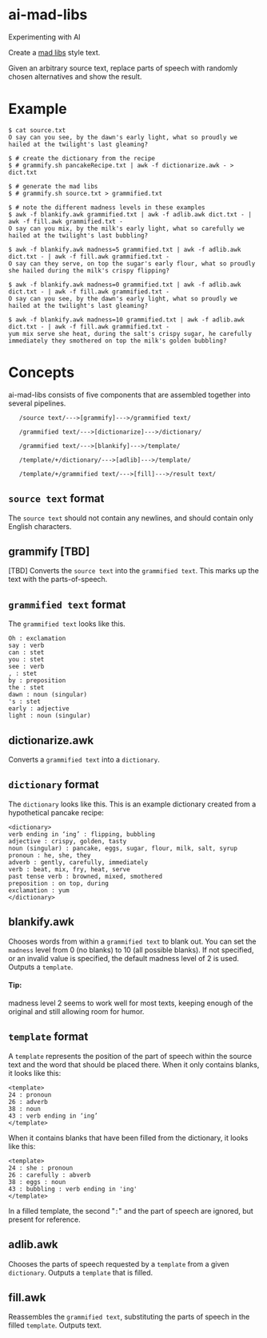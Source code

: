 # ai-mad-libs
Experimenting with AI

Create a [mad libs](https://en.wikipedia.org/wiki/Mad_Libs) style text.

Given an arbitrary source text, replace parts of speech with randomly chosen alternatives and show the result.

# Example
```
$ cat source.txt
O say can you see, by the dawn's early light, what so proudly we hailed at the twilight's last gleaming?

$ # create the dictionary from the recipe
$ # grammify.sh pancakeRecipe.txt | awk -f dictionarize.awk - > dict.txt

$ # generate the mad libs
$ # grammify.sh source.txt > grammified.txt

$ # note the different madness levels in these examples
$ awk -f blankify.awk grammified.txt | awk -f adlib.awk dict.txt - | awk -f fill.awk grammified.txt -
O say can you mix, by the milk's early light, what so carefully we hailed at the twilight's last bubbling?

$ awk -f blankify.awk madness=5 grammified.txt | awk -f adlib.awk dict.txt - | awk -f fill.awk grammified.txt -
O say can they serve, on top the sugar's early flour, what so proudly she hailed during the milk's crispy flipping?

$ awk -f blankify.awk madness=0 grammified.txt | awk -f adlib.awk dict.txt - | awk -f fill.awk grammified.txt -
O say can you see, by the dawn's early light, what so proudly we hailed at the twilight's last gleaming?

$ awk -f blankify.awk madness=10 grammified.txt | awk -f adlib.awk dict.txt - | awk -f fill.awk grammified.txt -
yum mix serve she heat, during the salt's crispy sugar, he carefully immediately they smothered on top the milk's golden bubbling?
```
# Concepts
ai-mad-libs consists of five components that are assembled together into several pipelines.

```
   /source text/--->[grammify]--->/grammified text/
   
   /grammified text/--->[dictionarize]--->/dictionary/
   
   /grammified text/--->[blankify]--->/template/
   
   /template/+/dictionary/--->[adlib]--->/template/
   
   /template/+/grammified text/--->[fill]--->/result text/
```

## `source text` format
The `source text` should not contain any newlines, and should contain only English characters.

## grammify [TBD]
[TBD] Converts the `source text` into the `grammified text`. This marks up the text with the parts-of-speech.

## `grammified text` format
The `grammified text` looks like this.
```
Oh : exclamation
say : verb
can : stet
you : stet
see : verb
, : stet
by : preposition
the : stet
dawn : noun (singular)
's : stet
early : adjective
light : noun (singular)
```
## dictionarize.awk
Converts a `grammified text` into a `dictionary`.

## `dictionary` format
The `dictionary` looks like this. This is an example dictionary created from a hypothetical pancake recipe:
```
<dictionary>
verb ending in ‘ing’ : flipping, bubbling
adjective : crispy, golden, tasty
noun (singular) : pancake, eggs, sugar, flour, milk, salt, syrup
pronoun : he, she, they
adverb : gently, carefully, immediately
verb : beat, mix, fry, heat, serve
past tense verb : browned, mixed, smothered
preposition : on top, during
exclamation : yum
</dictionary>
```
## blankify.awk
Chooses words from within a `grammified text` to blank out. You can set the `madness` level from 0 (no blanks) to 10 (all possible blanks). If not specified, or an invalid value is specified, the default madness level of 2 is used.
Outputs a `template`.
#### Tip:
madness level 2 seems to work well for most texts, keeping enough of the original and still allowing room for humor.
## `template` format
A `template` represents the position of the part of speech within the source text and the word that should be placed there. When it only contains blanks, it looks like this:
```
<template>
24 : pronoun
26 : adverb
38 : noun
43 : verb ending in ‘ing’
</template>
```
When it contains blanks that have been filled from the dictionary, it looks like this:
```
<template>
24 : she : pronoun
26 : carefully : abverb
38 : eggs : noun
43 : bubbling : verb ending in 'ing'
</template>
```
In a filled template, the second "` : `" and the part of speech are ignored, but present for reference.
## adlib.awk
Chooses the parts of speech requested by a `template` from a given `dictionary`.
Outputs a `template` that is filled.

## fill.awk
Reassembles the `grammified text`, substituting the parts of speech in the filled `template`. Outputs text.
